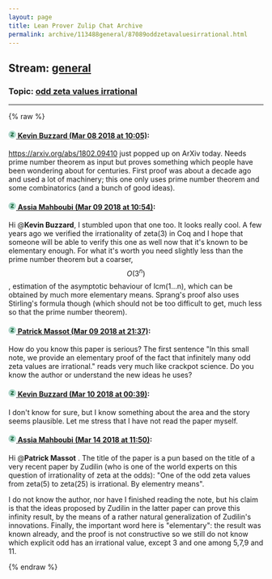 ```yaml
---
layout: page
title: Lean Prover Zulip Chat Archive 
permalink: archive/113488general/87089oddzetavaluesirrational.html
---
```


## Stream: [general](index.html)
### Topic: [odd zeta values irrational](87089oddzetavaluesirrational.html)

---


{% raw %}
#### [![Click to go to Zulip](../../assets/img/zulip2.png) Kevin Buzzard (Mar 08 2018 at 10:05)](https://leanprover.zulipchat.com/#narrow/stream/113488-general/topic/odd%20zeta%20values%20irrational/near/123436696):
https://arxiv.org/abs/1802.09410 just popped up on ArXiv today. Needs prime number theorem as input but proves something which people have been wondering about for centuries. First proof was about a decade ago and used a lot of machinery; this one only uses prime number theorem and some combinatorics (and a bunch of good ideas).

#### [![Click to go to Zulip](../../assets/img/zulip2.png) Assia Mahboubi (Mar 09 2018 at 10:54)](https://leanprover.zulipchat.com/#narrow/stream/113488-general/topic/odd%20zeta%20values%20irrational/near/123484974):
Hi @**Kevin Buzzard**, I stumbled upon that one  too. It looks really cool. A few years ago we verified the irrationality of zeta(3) in Coq and I hope that someone will be able to verify this one as well now that it's known to be elementary enough. For what it's worth you need slightly less than the prime number theorem but a coarser, $$O(3^{n})$$, estimation of the asymptotic behaviour of lcm(1...n), which can be obtained by much more elementary means. Sprang's proof also uses Stirling's formula though (which should not be too difficult to get, much less so that the prime number theorem).

#### [![Click to go to Zulip](../../assets/img/zulip2.png) Patrick Massot (Mar 09 2018 at 21:37)](https://leanprover.zulipchat.com/#narrow/stream/113488-general/topic/odd%20zeta%20values%20irrational/near/123507005):
How do you know this paper is serious? The first sentence "In this small note, we provide an elementary proof of the fact that infinitely many odd zeta values are irrational." reads very much like crackpot science. Do you know the author or understand the new ideas he uses?

#### [![Click to go to Zulip](../../assets/img/zulip2.png) Kevin Buzzard (Mar 10 2018 at 00:39)](https://leanprover.zulipchat.com/#narrow/stream/113488-general/topic/odd%20zeta%20values%20irrational/near/123514425):
I don't know for sure, but I know something about the area and the story seems plausible. Let me stress that I have not read the paper myself.

#### [![Click to go to Zulip](../../assets/img/zulip2.png) Assia Mahboubi (Mar 14 2018 at 11:50)](https://leanprover.zulipchat.com/#narrow/stream/113488-general/topic/odd%20zeta%20values%20irrational/near/123697736):
Hi @**Patrick Massot** . The title of the paper is a pun based on the title of a very recent paper by Zudilin (who is one of the world experts on this question of irrationality of zeta at the odds): "One of the odd zeta values from zeta(5) to zeta(25) is irrational. By elementry means".

I do not know the author, nor have I finished reading the note, but his claim is that the ideas proposed by Zudilin in the latter paper can prove this infinity result, by the means of a rather natural generalization of Zudilin's innovations. Finally, the important word here is "elementary": the result was known already, and the proof is not constructive so we still do not know which explicit odd has an irrational value, except 3 and one among 5,7,9 and 11.


{% endraw %}
